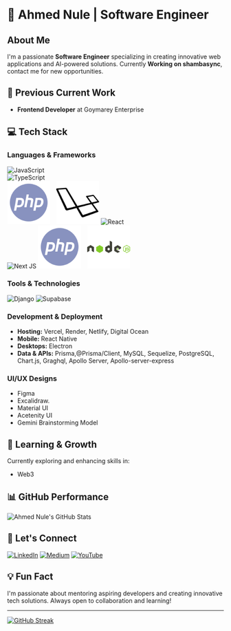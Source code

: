 # 👋 Ahmed Nule | Software Engineer 
## About Me
I'm a passionate **Software Engineer** specializing in creating innovative web applications and AI-powered solutions. Currently **Working on shambasync**, contact me for new opportunities.

## 🚀 Previous Current Work
- **Frontend Developer** at Goymarey Enterprise

## 💻 Tech Stack

### Languages & Frameworks

![JavaScript](https://img.shields.io/badge/javascript-%23323330.svg?style=for-the-badge&logo=javascript&logoColor=%23F7DF1E)  
![TypeScript](https://img.shields.io/badge/typescript-%23007ACC.svg?style=for-the-badge&logo=typescript&logoColor=white)  
<img src="public/images/php.svg" alt="PHP" width="100" style="margin-right: 10px;" />
<img src="public/images/laravel.svg" alt="Laravel" width="100" />
![React](https://img.shields.io/badge/react-%2320232a.svg?style=for-the-badge&logo=react&logoColor=%2361DAFB)  
![Next JS](https://img.shields.io/badge/Next-black?style=for-the-badge&logo=next.js&logoColor=white)
<img src="public/assets/images/php.svg" alt="PHP" width="100" style="margin-right: 10px;" />
<img src="public/assets/images/node.svg" alt="Laravel" width="100" />




### Tools & Technologies
![Django](https://img.shields.io/badge/django-%23092E20.svg?style=for-the-badge&logo=django&logoColor=white) 
![Supabase](https://img.shields.io/badge/Supabase-3ECF8E?style=for-the-badge&logo=supabase&logoColor=white)

### Development & Deployment
- **Hosting:** Vercel, Render, Netlify, Digital Ocean
- **Mobile:** React Native
- **Desktops:** Electron
- **Data & APIs:** Prisma,@Prisma/Client, MySQL, Sequelize, PostgreSQL, Chart.js, Graghql, Apollo Server, Apollo-server-express

### UI/UX Designs
- Figma
- Excalidraw.
- Material UI
- Acetenity UI
- Gemini Brainstorming Model

## 🌱 Learning & Growth
Currently exploring and enhancing skills in:
- Web3

## 📊 GitHub Performance
![Ahmed Nule's GitHub Stats](https://github-readme-stats.vercel.app/api?username=ahmednule&theme=radical&hide_border=false&include_all_commits=true&count_private=true)

## 🤝 Let's Connect
[![LinkedIn](https://img.shields.io/badge/LinkedIn-%230077B5.svg?logo=linkedin&logoColor=white)](https://linkedin.com/in/ahmed-nule)
[![Medium](https://img.shields.io/badge/Medium-12100E?logo=medium&logoColor=white)](https://medium.com/@ahmednule)
[![YouTube](https://img.shields.io/badge/YouTube-%23FF0000.svg?logo=YouTube&logoColor=white)](https://youtube.com/@SEInProgressHub)

## 💡 Fun Fact
I'm passionate about mentoring aspiring developers and creating innovative tech solutions. Always open to collaboration and learning!

---
<a href="https://git.io/streak-stats"><img src="https://streak-stats.demolab.com?user=ahmednule&theme=dark" alt="GitHub Streak" /></a>
